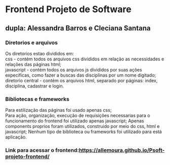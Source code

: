 # Frontend Projeto de Software  
## dupla: Alessandra Barros e Cleciana Santana
### Diretorios e arquivos
Os diretorios estao divididos em:   
    css - contém todos os arquivos css divididos em relação as necessidades e relações das páginas html;  
    javascript - contém todos os arquivos js divididos por suas ações expecificas, como fazer a buscas das disciplinas por um nome digitado;  
    diretorio central - contém os arquivos html, separado por páginas: index, disciplina, cadastrar e login.

### Bibliotecas e frameworks
Para estilização das páginas foi usado apenas css;   
Para ação, organização, execução de requisições necessarias para o funcionamento do frontend foi utilizado apenas javascript;
Apenas components proprios foram utilizados, construido por meio do css, html e javascript;
Nenhum tipo de biblioteca ou frameworks foi utilizado para está aplicação.    

### Link para acessar o frontend:https://allemoura.github.io/Psoft-projeto-frontend/
